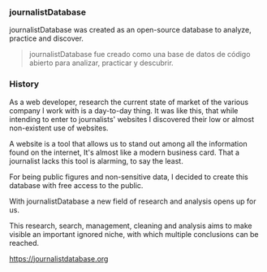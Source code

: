 ### journalistDatabase

journalistDatabase was created as an open-source database to analyze, practice and discover.

> journalistDatabase fue creado como una base de datos de código abierto para analizar, practicar y descubrir.

### History

As a web developer, research the current state of market of the various company I work with is a day-to-day thing. It was like this, that while intending to enter to journalists' websites I discovered their low or almost non-existent use of websites.

A website is a tool that allows us to stand out among all the information found on the internet, It's almost like a modern business card. That a journalist lacks this tool is alarming, to say the least.

For being public figures and non-sensitive data, I decided to create this database with free access to the public.

With journalistDatabase a new field of research and analysis opens up for us.

This research, search, management, cleaning and analysis aims to make visible an important ignored niche, with which multiple conclusions can be reached.

https://journalistdatabase.org
